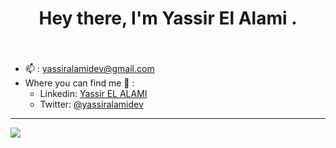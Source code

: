 ###

<h1 align="center">Hey there, I'm Yassir El Alami .</h1>

###

<br>

* 📫 : yassiralamidev@gmail.com
* Where you can find me 👀 :
  * Linkedin: [Yassir EL ALAMI](https://www.linkedin.com/in/yassir-elalami/)
  * Twitter: [@yassiralamidev](https://twitter.com/yassiralamidev)

    
---
[![](https://visitcount.itsvg.in/api?id=yassiralamidev&icon=5&color=1)](https://visitcount.itsvg.in)
